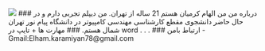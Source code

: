 <img src="https://avatars0.githubusercontent.com/u/69323094?s=400&u=f9a9648c910890e8858f6cf33e21f6afa50635f7&v=4"/>
### درباره من
من الهام کرمیان هستم 21 ساله از تهران. من دیپلم تجربی دارم و در حال حاضر دانشجوی مقطع کارشناسی مهندسی کامپیوتر در دانشگاه پیام نور تهران شمال هستم.
### مهارت ها
+ تایپ در word 
.
.
.
### ارتباط بامن
- Gmail:Elham.karamiyan78@gmail.com
